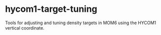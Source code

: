 # hycom1-target-tuning
Tools for adjusting and tuning density targets in MOM6 using the HYCOM1 vertical coordinate.
